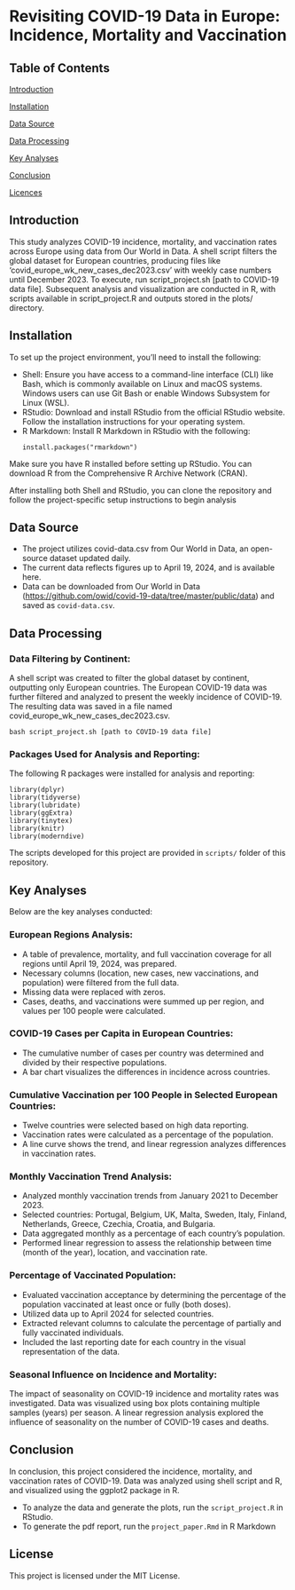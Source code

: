# Revisiting COVID-19 Data in Europe: Incidence, Mortality and Vaccination
## Table of Contents
[Introduction](https://github.com/ololade-g/covid-19-project/blob/main/README.md#Introduction)

[Installation](https://github.com/ololade-g/covid-19-project/blob/main/README.md#Intallation)

[Data Source](https://github.com/ololade-g/covid-19-project/blob/main/README.md#Data-Source)

[Data Processing](https://github.com/ololade-g/covid-19-project/blob/main/README.md#Data-Processing)

[Key Analyses](https://github.com/ololade-g/covid-19-project/blob/main/README.md#Key-Analyses)

[Conclusion](https://github.com/ololade-g/covid-19-project/blob/main/README.md#Conclusion)

[Licences](https://github.com/ololade-g/covid-19-project/blob/main/README.md#Licenses)


## Introduction
This study analyzes COVID-19 incidence, mortality, and vaccination rates across Europe using data from Our World in Data. A shell script filters the global dataset for European countries, producing files like ‘covid_europe_wk_new_cases_dec2023.csv’ with weekly case numbers until December 2023. To execute, run script_project.sh [path to COVID-19 data file]. Subsequent analysis and visualization are conducted in R, with scripts available in script_project.R and outputs stored in the plots/ directory.

## Installation
To set up the project environment, you’ll need to install the following:
* Shell: Ensure you have access to a command-line interface (CLI) like Bash, which is commonly available on Linux and macOS systems. Windows users can use Git Bash or enable Windows Subsystem for Linux (WSL).
* RStudio: Download and install RStudio from the official RStudio website. Follow the installation instructions for your operating system.
* R Markdown: Install R Markdown in RStudio with the following:
  ```
  install.packages("rmarkdown")
  ```
Make sure you have R installed before setting up RStudio. You can download R from the Comprehensive R Archive Network (CRAN).

After installing both Shell and RStudio, you can clone the repository and follow the project-specific setup instructions to begin analysis

## Data Source
* The project utilizes covid-data.csv from Our World in Data, an open-source dataset updated daily.
* The current data reflects figures up to April 19, 2024, and is available here.
* Data can be downloaded from Our World in Data (https://github.com/owid/covid-19-data/tree/master/public/data) and saved as `covid-data.csv`.

## Data Processing
### Data Filtering by Continent:
A shell script was created to filter the global dataset by continent, outputting only European countries.
The European COVID-19 data was further filtered and analyzed to present the weekly incidence of COVID-19.
The resulting data was saved in a file named covid_europe_wk_new_cases_dec2023.csv.
```
bash script_project.sh [path to COVID-19 data file]
```
### Packages Used for Analysis and Reporting:
The following R packages were installed for analysis and reporting:
```
library(dplyr)
library(tidyverse)
library(lubridate)
library(ggExtra)
library(tinytex)
library(knitr)
library(moderndive)
```
The scripts developed for this project are provided in `scripts/` folder of this repository.
## Key Analyses
Below are the key analyses conducted:
### European Regions Analysis:
* A table of prevalence, mortality, and full vaccination coverage for all regions until April 19, 2024, was prepared.
* Necessary columns (location, new cases, new vaccinations, and population) were filtered from the full data.
* Missing data were replaced with zeros.
* Cases, deaths, and vaccinations were summed up per region, and values per 100 people were calculated.
### COVID-19 Cases per Capita in European Countries:
* The cumulative number of cases per country was determined and divided by their respective populations.
* A bar chart visualizes the differences in incidence across countries.
### Cumulative Vaccination per 100 People in Selected European Countries:
* Twelve countries were selected based on high data reporting.
* Vaccination rates were calculated as a percentage of the population.
* A line curve shows the trend, and linear regression analyzes differences in vaccination rates.
### Monthly Vaccination Trend Analysis:
* Analyzed monthly vaccination trends from January 2021 to December 2023.
* Selected countries: Portugal, Belgium, UK, Malta, Sweden, Italy, Finland, Netherlands, Greece, Czechia, Croatia, and Bulgaria.
* Data aggregated monthly as a percentage of each country’s population.
* Performed linear regression to assess the relationship between time (month of the year), location, and vaccination rate.
### Percentage of Vaccinated Population:
* Evaluated vaccination acceptance by determining the percentage of the population vaccinated at least once or fully (both doses).
* Utilized data up to April 2024 for selected countries.
* Extracted relevant columns to calculate the percentage of partially and fully vaccinated individuals.
* Included the last reporting date for each country in the visual representation of the data.
### Seasonal Influence on Incidence and Mortality:
The impact of seasonality on COVID-19 incidence and mortality rates was investigated.
Data was visualized using box plots containing multiple samples (years) per season.
A linear regression analysis explored the influence of seasonality on the number of COVID-19 cases and deaths.
## Conclusion 
In conclusion, this project considered the incidence, mortality, and vaccination rates of COVID-19. Data was analyzed using shell script and R, and visualized using the ggplot2 package in R.
* To analyze the data and generate the plots, run the `script_project.R` in RStudio.
* To generate the pdf report, run the `project_paper.Rmd` in R Markdown
## License
This project is licensed under the MIT License.
